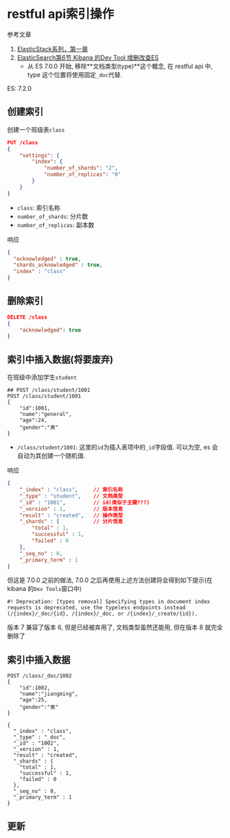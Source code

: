# restful api索引操作

参考文章

1. [ElasticStack系列，第一章](https://blog.csdn.net/LeeDemoOne/article/details/103165610)
2. [ElasticSearch第6节 Kibana 的Dev Tool 增删改查ES](https://www.jianshu.com/p/21007d1011ad)
    - 从 ES 7.0.0 开始, 移除**文档类型(type)**这个概念, 在 restful api 中, type 这个位置将使用固定`_doc`代替.

ES: 7.2.0

## 创建索引

创建一个班级表`class`

```json
PUT /class
{
    "settings": { 
        "index": { 
            "number_of_shards": "2",
            "number_of_replicas": "0"
        }  
    }
}
```

- `class`:              索引名称
- `number_of_shards`:   分片数 
- `number_of_replicas`: 副本数

响应

```json
{
  "acknowledged" : true,
  "shards_acknowledged" : true,
  "index" : "class"
}
```

## 删除索引

```json
DELETE /class
{
    "acknowledged": true
}
```

## 索引中插入数据(将要废弃)

在班级中添加学生`student`

```
## POST /class/student/1001
POST /class/student/1001
{ 
    "id":1001, 
    "name":"general", 
    "age":24, 
    "gender":"男"
}
```

- `/class/student/1001`: 这里的`id`为插入表项中的`_id`字段值. 可以为空, es 会自动为其创建一个随机值.

响应

```json
{
    "_index" : "class",     // 索引名称
    "_type" : "student",    // 文档类型
    "_id" : "1001",         // id(类似于主键???)
    "_version" : 1,         // 版本信息
    "result" : "created",   // 操作类型
    "_shards" : {           // 分片信息
        "total" : 1,
        "successful" : 1,
        "failed" : 0
    },
    "_seq_no" : 0,
    "_primary_term" : 1
}
```

但这是 7.0.0 之前的做法, 7.0.0 之后再使用上述方法创建将会得到如下提示(在 kibana 的`Dev Tools`窗口中)

```
#! Deprecation: [types removal] Specifying types in document index requests is deprecated, use the typeless endpoints instead (/{index}/_doc/{id}, /{index}/_doc, or /{index}/_create/{id}).
```

版本 7 兼容了版本 6, 但是已经被弃用了, 文档类型虽然还能用, 但在版本 8 就完全删除了

## 索引中插入数据

```
POST /class/_doc/1002
{ 
    "id":1002, 
    "name":"jiangming", 
    "age":25, 
    "gender":"男"
}
```

```
{
  "_index" : "class",
  "_type" : "_doc",
  "_id" : "1002",
  "_version" : 1,
  "result" : "created",
  "_shards" : {
    "total" : 1,
    "successful" : 1,
    "failed" : 0
  },
  "_seq_no" : 0,
  "_primary_term" : 1
}

```

## 更新

